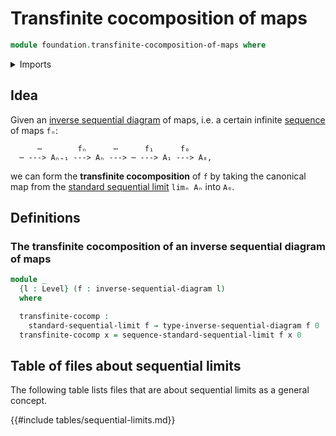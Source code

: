 # Transfinite cocomposition of maps

```agda
module foundation.transfinite-cocomposition-of-maps where
```

<details><summary>Imports</summary>

```agda
open import foundation.inverse-sequential-diagrams
open import foundation.sequential-limits
open import foundation.universe-levels
```

</details>

## Idea

Given an [inverse sequential diagram](foundation.inverse-sequential-diagrams.md)
of maps, i.e. a certain infinite [sequence](foundation.dependent-sequences.md)
of maps `fₙ`:

```text
      ⋯        fₙ      ⋯      f₁      f₀
  ⋯ ---> Aₙ₊₁ ---> Aₙ ---> ⋯ ---> A₁ ---> A₀,
```

we can form the **transfinite cocomposition** of `f` by taking the canonical map
from the [standard sequential limit](foundation.sequential-limits.md) `limₙ Aₙ`
into `A₀`.

## Definitions

### The transfinite cocomposition of an inverse sequential diagram of maps

```agda
module _
  {l : Level} (f : inverse-sequential-diagram l)
  where

  transfinite-cocomp :
    standard-sequential-limit f → type-inverse-sequential-diagram f 0
  transfinite-cocomp x = sequence-standard-sequential-limit f x 0
```

## Table of files about sequential limits

The following table lists files that are about sequential limits as a general
concept.

{{#include tables/sequential-limits.md}}
